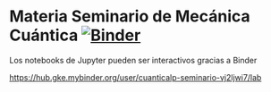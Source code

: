 # Materia Seminario de Mecánica Cuántica [![Binder](http://mybinder.org/badge_logo.svg)](http://mybinder.org/v2/gh/binder-examples/requirements/master)

Los notebooks de Jupyter pueden ser interactivos gracias a Binder

https://hub.gke.mybinder.org/user/cuanticalp-seminario-vj2ljwi7/lab
